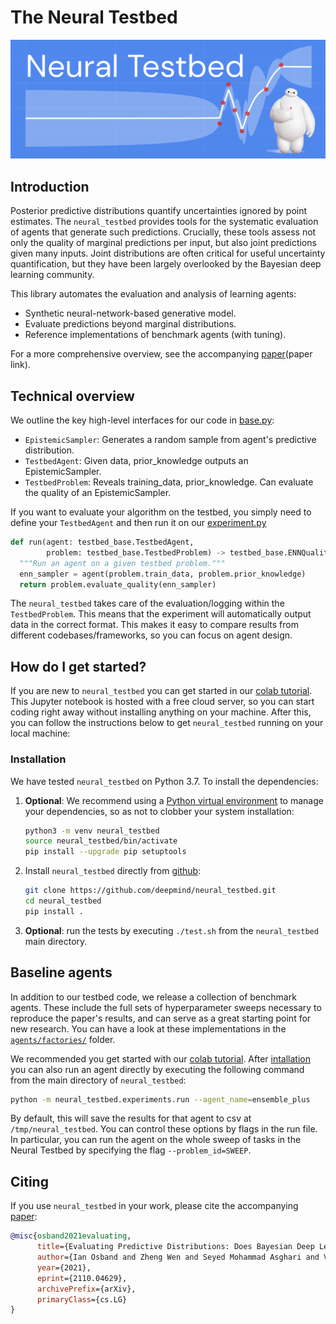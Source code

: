 # The Neural Testbed

![Neural Testbed Logo](statics/images/neural_testbed_logo.png)


## Introduction

Posterior predictive distributions quantify uncertainties ignored by point estimates.
The `neural_testbed` provides tools for the systematic evaluation of agents that generate such predictions.
Crucially, these tools assess not only the quality of marginal predictions per input, but also joint predictions given many inputs.
Joint distributions are often critical for useful uncertainty quantification, but they have been largely overlooked by the Bayesian deep learning community.

This library automates the evaluation and analysis of learning agents:

- Synthetic neural-network-based generative model.
- Evaluate predictions beyond marginal distributions.
- Reference implementations of benchmark agents (with tuning).

For a more comprehensive overview, see the accompanying [paper](paper link).


## Technical overview

We outline the key high-level interfaces for our code in [base.py](neural_testbed/base.py):

- `EpistemicSampler`: Generates a random sample from agent's predictive distribution.
- `TestbedAgent`: Given data, prior_knowledge outputs an EpistemicSampler.
- `TestbedProblem`: Reveals training_data, prior_knowledge. Can evaluate the quality of an EpistemicSampler.

If you want to evaluate your algorithm on the testbed, you simply need to define your `TestbedAgent` and then run it on our [experiment.py](neural_testbed/experiment/experiment.py)

```python
def run(agent: testbed_base.TestbedAgent,
        problem: testbed_base.TestbedProblem) -> testbed_base.ENNQuality:
  """Run an agent on a given testbed problem."""
  enn_sampler = agent(problem.train_data, problem.prior_knowledge)
  return problem.evaluate_quality(enn_sampler)
```

The `neural_testbed` takes care of the evaluation/logging within the `TestbedProblem`.
This means that the experiment will automatically output data in the correct format.
This makes it easy to compare results from different codebases/frameworks, so you can focus on agent design.


## How do I get started?

If you are new to `neural_testbed` you can get started in our [colab tutorial].
This Jupyter notebook is hosted with a free cloud server, so you can start coding right away without installing anything on your machine.
After this, you can follow the instructions below to get `neural_testbed` running on your local machine:


### Installation

We have tested `neural_testbed` on Python 3.7. To install the dependencies:

1.  **Optional**: We recommend using a
    [Python virtual environment](https://docs.python.org/3/tutorial/venv.html)
    to manage your dependencies, so as not to clobber your system installation:

    ```bash
    python3 -m venv neural_testbed
    source neural_testbed/bin/activate
    pip install --upgrade pip setuptools
    ```

2.  Install `neural_testbed` directly from [github](https://github.com/deepmind/neural_testbed):

    ```bash
    git clone https://github.com/deepmind/neural_testbed.git
    cd neural_testbed
    pip install .
    ```

3. **Optional**: run the tests by executing `./test.sh` from the `neural_testbed` main directory.




## Baseline agents

In addition to our testbed code, we release a collection of benchmark agents.
These include the full sets of hyperparameter sweeps necessary to reproduce the paper's results, and can serve as a great starting point for new research.
You can have a look at these implementations in the [`agents/factories/`](neural_testbed/agents/factories) folder.

We recommended you get started with our [colab tutorial].
After [intallation](#installation) you can also run an agent directly by executing the following command from the main directory of `neural_testbed`:

```bash
python -m neural_testbed.experiments.run --agent_name=ensemble_plus
```

By default, this will save the results for that agent to csv at `/tmp/neural_testbed`.
You can control these options by flags in the run file.
In particular, you can run the agent on the whole sweep of tasks in the Neural Testbed by specifying the flag `--problem_id=SWEEP`.


## Citing

If you use `neural_testbed` in your work, please cite the accompanying [paper]:

```bibtex
@misc{osband2021evaluating,
      title={Evaluating Predictive Distributions: Does Bayesian Deep Learning Work?},
      author={Ian Osband and Zheng Wen and Seyed Mohammad Asghari and Vikranth Dwaracherla and Botao Hao and Morteza Ibrahimi and Dieterich Lawson and Xiuyuan Lu and Brendan O'Donoghue and Benjamin Van Roy},
      year={2021},
      eprint={2110.04629},
      archivePrefix={arXiv},
      primaryClass={cs.LG}
}
```



[paper]:https://arxiv.org/abs/2110.04629
[colab tutorial]: https://colab.research.google.com/github/deepmind/neural_testbed/blob/master/neural_testbed/tutorial.ipynb

